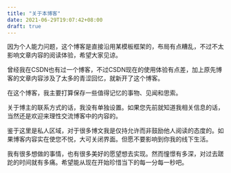 ```yaml
---
title: "关于本博客"
date: 2021-06-29T19:07:42+08:00
draft: true
---
```


因为个人能力问题，这个博客是直接沿用某模板框架的，布局有点糟乱，不过不太影响文章内容的阅读体验，希望大家见谅。

曾经我在CSDN也有过一个博客，不过CSDN现在的使用体验有点差，加上原先博客的文章内容涉及了太多的青涩回忆，就新开了这个博客。

在这个博客，我主要打算保存一些值得记忆的事物、见闻和思索。

关于博主的联系方式的话，我没有单独设置。如果您先前就知道我相关信息的话，当然还是欢迎来理性交流博客中的内容的。

鉴于这里是私人区域，对于很多博文我是仅持允许而非鼓励他人阅读的态度的。如果博客内容实在使您不悦，大可关闭界面。但愿不要影响到你我的线下生活。

我有很多想做的事情，也有很多美好的愿望想去实现。然而憧憬有多深，对过去蹉跎的时间就有多痛。希望能从现在开始珍惜当下的每一分每一秒吧。

